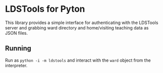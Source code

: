 LDSTools for Pyton
===

This library provides a simple interface for authenticating with the LDSTools server and grabbing ward directory and home/visiting teaching data as JSON files.

Running
---

Run as `python -i -m ldstools` and interact with the `ward` object from the interpreter.
